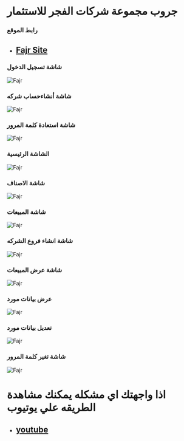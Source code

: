 # جروب مجموعة شركات الفجر للاستثمار

### رابط الموقع
* ## [Fajr Site](https://osama-port.web.app/)

### شاشة تسجيل الدخول
![Fajr](https://github.com/Nerosoft/Fajr/blob/master/screenshot/login.PNG)

### شاشة أنشاءحساب شركه
![Fajr](https://github.com/Nerosoft/Fajr/blob/master/screenshot/sign.PNG)

### شاشة استعادة كلمة المرور 
![Fajr](https://github.com/Nerosoft/Fajr/blob/master/screenshot/forgot.PNG)

### الشاشة الرئيسية
![Fajr](https://github.com/Nerosoft/Fajr/blob/master/screenshot/home.PNG)

### شاشة الاصناف
![Fajr](https://github.com/Nerosoft/Fajr/blob/master/screenshot/categorys.PNG)

### شاشة المبيعات 
![Fajr](https://github.com/Nerosoft/Fajr/blob/master/screenshot/input.PNG)

### شاشة انشاء فروع الشركه
![Fajr](https://github.com/Nerosoft/Fajr/blob/master/screenshot/branch.PNG)

### شاشة عرض المبيعات
![Fajr](https://github.com/Nerosoft/Fajr/blob/master/screenshot/input2.PNG)

### عرض بيانات مورد
![Fajr](https://github.com/Nerosoft/Fajr/blob/master/screenshot/input3.PNG)

### تعديل بيانات مورد
![Fajr](https://github.com/Nerosoft/Fajr/blob/master/screenshot/input4.PNG)

### شاشة تغير كلمة المرور
![Fajr](https://github.com/Nerosoft/Fajr/blob/master/screenshot/change%20pass.PNG)

# اذا واجهتك اي مشكله يمكنك مشاهدة الطريقه علي يوتيوب
* ## [youtube](https://www.youtube.com/watch?v=CCwVykr9SR4&list=PLpAujTRyjgcEQT0q6qde7StorE3SybG6H&index=7)
